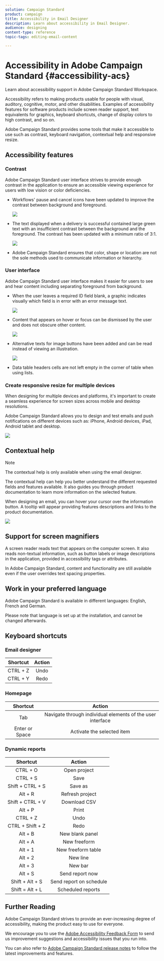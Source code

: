 ```yaml
---
solution: Campaign Standard
product: campaign
title: Accessibility in Email Designer
description: Learn about accessibility in Email Designer.
audience: designing
content-type: reference
topic-tags: editing-email-content

---
```


# Accessibility in Adobe Campaign Standard {#accessibility-acs}

Learn about accessibility support in Adobe Campaign Standard Workspace.

Accessibility refers to making products usable for people with visual, auditory, cognitive, motor, and other disabilities. Examples of accessibility features for software products include screen reader support, text equivalents for graphics, keyboard shortcuts, change of display colors to high contrast, and so on.

Adobe Campaign Standard provides some tools that make it accessible to use such as contrast, keyboard navigation, contextual help and responsive resize.

## Accessibility features

### Contrast

Adobe Campaign Standard user interface strives to provide enough contrast in the application to ensure an accessible viewing experience for users with low vision or color deficiencies.

* Workflows' pause and cancel icons have been updated to improve the contrast between background and foreground.

    ![](assets/accessibility_1.png)

* The text displayed when a delivery is successful contained large green text with an insufficient contrast between the background and the foreground. The contrast has been updated with a minimum ratio of 3:1.

    ![](assets/accessibility_2.png)

* Adobe Campaign Standard ensures that color, shape or location are not the sole methods used to communicate information or hierarchy.

### User interface

Adobe Campaign Standard user interface makes it easier for users to see and hear content including separating foreground from background.

* When the user leaves a required ID field blank, a graphic indicates visually which field is in error with an error message text.

    ![](assets/accessibility_3.png)

* Content that appears on hover or focus can be dismissed by the user and does not obscure other content.

    ![](assets/accessibility_4.png)

* Alternative texts for image buttons have been added and can be read instead of viewing an illustration.

    ![](assets/accessibility_5.png)

* Data table headers cells are not left empty in the corner of table when using lists.

### Create responsive resize for multiple devices

When designing for multiple devices and platforms, it's important to create a seamless experience for screen sizes across mobile and desktop resolutions.

Adobe Campaign Standard allows you to design and test emails and push notifications on different devices such as: iPhone, Android devices, iPad, Android tablet and desktop.

![](assets/accessibility_6.png)

## Contextual help

>[!NOTE]
>
> The contextual help is only available when using the email designer.

The contextual help can help you better understand the different requested fields and features available. It also guides you through product documentation to learn more information on the selected feature.

When designing an email, you can hover your cursor over the information button. A tooltip will appear providing features descriptions and links to the product documentation.

![](assets/accessibility_7.png)

## Support for screen magnifiers

A screen reader reads text that appears on the computer screen. It also reads non-textual information, such as button labels or image descriptions in the application, provided in accessibility tags or attributes.

In Adobe Campaign Standard, content and functionality are still available even if the user overrides text spacing properties.

## Work in your preferred language

Adobe Campaign Standard is available in different languages: English, French and German.

Please note that language is set up at the installation, and cannot be changed afterwards.

## Keyboard shortcuts

### Email designer

| Shortcut  |  Action |
|:-:|:-:|
| CTRL + Z  | Undo  |
| CTRL + Y  |  Redo |

### Homepage

| Shortcut  |  Action |
|:-:|:-:|
| Tab | Navigate through individual elements of the user interface|
| Enter or Space | Activate the selected item |

### Dynamic reports

| Shortcut  |  Action |
|:-:|:-:|
| CTRL + O | Open project |
| CTRL + S  |  Save |
| Shift + CTRL + S | Save as |
| Alt + R  | Refresh project |
| Shift + CTRL + V | Download CSV |
| Alt + P | Print |
| CTRL + Z | Undo |
|  CTRL + Shift + Z | Redo |
| Alt + B | New blank panel |
| Alt + A | New freeform |
| Alt + 1 | New freeform table |
| Alt + 2 | New line |
| Alt + 3 | New bar |
| Alt + S | Send report now |
| Shift + Alt + S | Send report on schedule |
| Shift = Alt + L | Scheduled reports |

## Further Reading

Adobe Campaign Standard strives to provide an ever-increasing degree of accessibility, making the product easy to use for everyone.

We encourage you to use the [Adobe Accessibility Feedback Form](https://www.adobe.com/accessibility/feedback.html) to send us improvement suggestions and accessibility issues that you run into.

You can also refer to [Adobe Campaign Standard release notes](https://experienceleague.adobe.com/docs/campaign-standard/using/release-notes/release-notes.html?lang=en#release-notes) to follow the latest improvements and features.